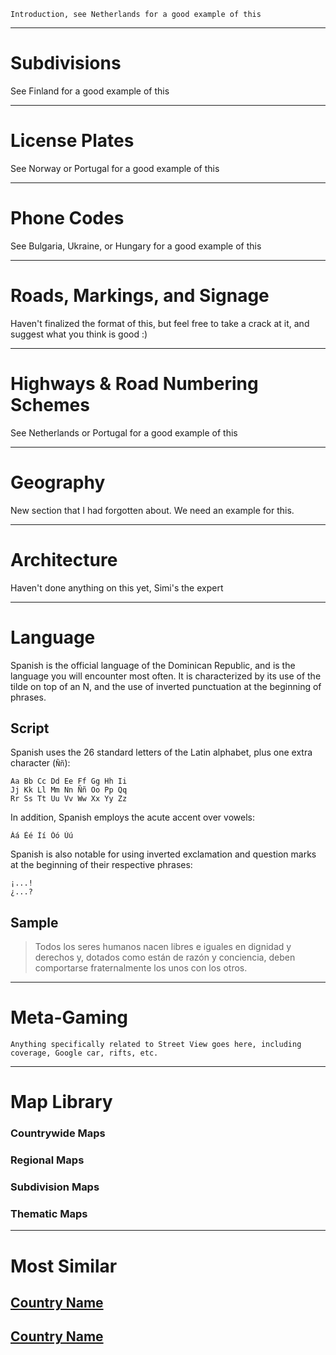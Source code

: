 `Introduction, see Netherlands for a good example of this`

---

# Subdivisions

See Finland for a good example of this

---

# License Plates

See Norway or Portugal for a good example of this

---

# Phone Codes

See Bulgaria, Ukraine, or Hungary for a good example of this

---

# Roads, Markings, and Signage

Haven't finalized the format of this, but feel free to take a crack at it, and suggest what you think is good :)

---

# Highways & Road Numbering Schemes

See Netherlands or Portugal for a good example of this

---

# Geography

New section that I had forgotten about. We need an example for this.

---

# Architecture

Haven't done anything on this yet, Simi's the expert

---

# Language

Spanish is the official language of the Dominican Republic, and is the language you will encounter most often. It is characterized by its use of the tilde on top of an N, and the use of inverted punctuation at the beginning of phrases.

## Script

Spanish uses the 26 standard letters of the Latin alphabet, plus one extra character (`Ññ`):

```
Aa Bb Cc Dd Ee Ff Gg Hh Ii
Jj Kk Ll Mm Nn Ññ Oo Pp Qq
Rr Ss Tt Uu Vv Ww Xx Yy Zz
```

In addition, Spanish employs the acute accent over vowels:

```
Áá Éé Íí Óó Úú
```

Spanish is also notable for using inverted exclamation and question marks at the beginning of their respective phrases:

```
¡...!
¿...?
```

## Sample

> Todos los seres humanos nacen libres e iguales en dignidad y derechos y, dotados como están de razón y conciencia, deben comportarse fraternalmente los unos con los otros.

---

# Meta-Gaming

`Anything specifically related to Street View goes here, including coverage, Google car, rifts, etc.`

---

# Map Library

### Countrywide Maps

### Regional Maps

### Subdivision Maps

### Thematic Maps

---

# Most Similar

## [Country Name](/countries/country-code)

## [Country Name](/countries/country-code)
